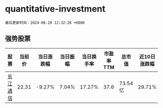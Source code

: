# quantitative-investment

`最后更新时间：2024-06-20 12:32:26 +0800`

## 强势股票

|股票|当前价|当日涨跌幅|当日振幅|当日换手率|市盈率TTM|总市值|近10日涨跌幅|
|----|----|----|----|----|----|----|----|
|[长江通信](https://xueqiu.com/S/SH600345)|22.31|-9.27%|7.04%|17.27%|37.6|73.54亿|29.71%|
